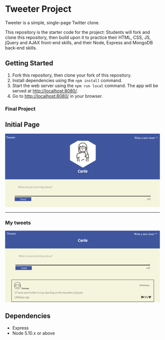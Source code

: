 # Tweeter Project

Tweeter is a simple, single-page Twitter clone.

This repository is the starter code for the project: Students will fork and clone this repository, then build upon it to practice their HTML, CSS, JS, jQuery and AJAX front-end skills, and their Node, Express and MongoDB back-end skills.

## Getting Started

1. Fork this repository, then clone your fork of this repository.
2. Install dependencies using the `npm install` command.
3. Start the web server using the `npm run local` command. The app will be served at <http://localhost:8080/>.
4. Go to <http://localhost:8080/> in your browser.


### Final Project

## Initial Page

!["Initial Page"](https://github.com/cfpcarla/tweeter/blob/master/views/initial-page.png?raw=true)

***

### My tweets

!["My tweets"](https://github.com/cfpcarla/tweeter/blob/master/views/my-tweets.png?raw=true)

## Dependencies

- Express
- Node 5.10.x or above
